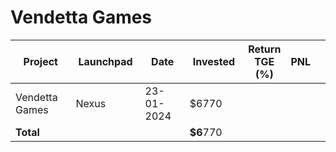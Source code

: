 # Vendetta Games



<table data-full-width="true"><thead><tr><th width="152">Project</th><th width="138">Launchpad</th><th width="132">Date</th><th width="133">Invested</th><th>Return TGE (%)</th><th>PNL</th><th></th></tr></thead><tbody><tr><td>Vendetta Games</td><td>Nexus</td><td>23-01-2024</td><td>$6770</td><td></td><td></td><td></td></tr><tr><td><strong>Total</strong></td><td></td><td></td><td><strong>$6</strong>770</td><td></td><td></td><td></td></tr></tbody></table>

